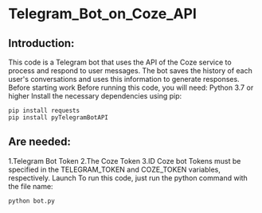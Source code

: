 # Telegram_Bot_on_Coze_API
## Introduction:
This code is a Telegram bot that uses the API of the Coze service to process and respond to user messages. The bot saves the history of each user's conversations and uses this information to generate responses.
Before starting work
Before running this code, you will need:
Python 3.7 or higher
Install the necessary dependencies using pip:
```
pip install requests
pip install pyTelegramBotAPI
```
## Are needed: 
1.Telegram Bot Token
2.The Coze Token
3.ID Coze bot
Tokens must be specified in the TELEGRAM_TOKEN and COZE_TOKEN variables, respectively.
Launch
To run this code, just run the python command with the file name:
```
python bot.py
```
